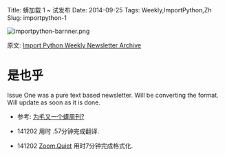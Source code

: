 Title: 蠎加载 1 ~ 试发布
Date: 2014-09-25 
Tags: Weekly,ImportPython,Zh 
Slug: importpython-1 

![importpython-barnner.png](http://zoomq.qiniudn.com/ZQCollection/snap/importpython-barnner.png?imageView2/2/h/80)


原文: [Import Python Weekly Newsletter Archive](http://importpython.com/newsletter/archive/)


# 是也乎

Issue One was a pure text based newsletter. Will be converting the format. Will update as soon as it is done.

- 参考: [为毛又一个蠎周刊?](importpython-why)

- 141202 用时 .57分钟完成翻译.
- 141202 [Zoom.Quiet](http://zoomquiet.io) 用时7分钟完成格式化.
